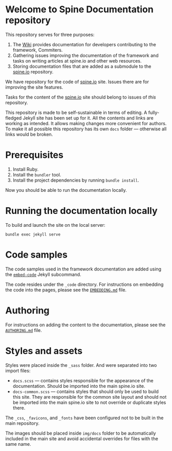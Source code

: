 # Welcome to Spine Documentation repository

This repository serves for three purposes:

1. The [Wiki](https://github.com/SpineEventEngine/documentation/wiki) provides documentation for developers contributing to the framework, Commiters.
2. Gathering issues improving the documentation of the framework and tasks on writing articles at spine.io and other web resources.
3. Storing documentation files that are added as a submodule to the [spine.io](https://github.com/SpineEventEngine/spine.io) repository.

We have repository for the code of [spine.io](https://spine.io) site. Issues there are for improving the site features. 

Tasks for the content of the [spine.io](https://spine.io) site should belong to issues of _this_ repository.

This repository is made to be self-sustainable in terms of editing. A fully-fledged Jekyll site
has been set up for it. All the contents and links are working as intended. It allows making 
changes more convenient for authors. To make it all possible this repository has its
own `docs` folder — otherwise all links would be broken.

# Prerequisites

1. Install Ruby.
2. Install the `bundler` tool.
3. Install the project dependencies by running `bundle install`.

Now you should be able to run the documentation locally.

# Running the documentation locally

To build and launch the site on the local server:
```
bundle exec jekyll serve
```

# Code samples

The code samples used in the framework documentation are added using
the [`embed-code`](https://github.com/SpineEventEngine/embed-code) Jekyll subcommand.

The code resides under the `_code` directory. For instructions on embedding the code into the pages,
please see the [`EMBEDDING.md`](https://github.com/SpineEventEngine/spine.io/blob/master/_code/EMBEDDING.md) file.

# Authoring

For instructions on adding the content to the documentation, please see
the [`AUTHORING.md`](https://github.com/SpineEventEngine/spine.io/blob/master/AUTHORING.md) file.

# Styles and assets

Styles were placed inside the `_sass` folder. And were separated into two import files:
- `docs.scss` — contains styles responsible for the appearance of the documentation. 
Should be imported into the main spine.io site.
- `docs-common.scss` — contains styles that should only be used to build this site. 
They are responsible for the common site layout and should not be imported into 
the main spine.io site to not override or duplicate styles there.

The `_css`, `_favicons`, and `_fonts` have been configured not to be built in the main repository.

The images should be placed inside `img/docs` folder to be automatically included in the main site 
and avoid accidental overrides for files with the same name.
